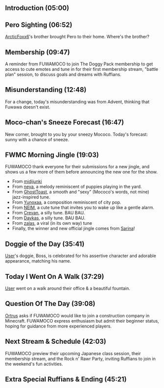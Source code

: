 ## Introduction (05:00)

## Pero Sighting (06:52)

[ArcticFoxx6](twitter_link)'s brother brought Pero to their home. Where's the brother?

## Membership (09:47)

A reminder from FUWAMOCO to join The Doggy Pack membership to get access to cute emotes and tune in for their first membership stream, "battle plan" session, to discuss goals and dreams with Ruffians.

## Misunderstanding (12:48)

For a change, today's misunderstanding was from Advent, thinking that Fuwawa doesn't exist.

## Moco-chan's Sneeze Forecast (16:47)

New corner, brought to you by your sneezy Mococo. Today's forecast: sunny with a chance of sneeze.

## FWMC Morning Jingle (19:03)

FUWAMOCO thank everyone for their submissions for a new jingle, and shows us a few more of them before announcing the new one for the show.

* From [midijunki](https://twitter.com/midi_junki/status/1695190560741441592)
* From [neya](https://twitter.com/bullcaniro/status/1698217614215115117), a melody reminiscent of puppies playing in the yard.
* From [GhostToast](https://twitter.com/GhostToast2500/status/1698581289056493734), a smooth and "sexy" (Mococo's words, not mine) jazz-inspired tune.
* From [Yunoxaa](https://twitter.com/Yunoxaa/status/1698386399483793622), a composition reminiscent of city pop.
* From [NEIM](https://twitter.com/lesscigar/status/1698281510812725464), a cute tune that invites you to wake up like a gentle alarm.
* From [Crevan](https://twitter.com/CrevanHelmont/status/1698069470839734745), a silly tune. BAU BAU.
* From [Davkas](https://twitter.com/DavkasPlays/status/1694557070152872209), a silly tune. BAU BAU.
* From [zalas](https://twitter.com/hightrancesea/status/1698175816482377995), a viral (in its own way) tune
* Finally, the winner and new official jingle comes from [Sarina](https://twitter.com/Sarina_A_Elysia/status/1695163342699081980)!

## Doggie of the Day (35:41)

[User](baaarbs__)'s doggie, Boss, is celebrated for his assertive character and adorable appearance, matching his name.

## Today I Went On A Walk (37:29)

[User](_porkshack) went on a walk around their office & a beautiful fountain.

## Question Of The Day (39:08)

[Ortrus](https://twitter.com/Ortrus_O/status/1699605555130573061) asks if FUWAMOCO would like to join a construction company in Minecraft. FUWAMOCO express enthusiasm but admit their beginner status, hoping for guidance from more experienced players.

## Next Stream & Schedule (42:03)

FUWAMOCO preview their upcoming Japanese class session, their membership stream, and the Rock n' Rawr Party, inviting Ruffians to join in the weekend's fun activities.

## Extra Special Ruffians & Ending (45:21)
